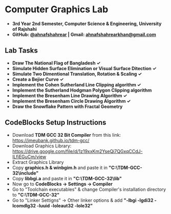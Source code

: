 # Computer Graphics Lab
- **3rd Year 2nd Semester, Computer Science & Engineering, University of Rajshahi**
- **GitHub: [@ahnafshahrear](https://github.com/ahnafshahrear) | Gmail: ahnafshahrearkhan@gmail.com**

## Lab Tasks
- **Draw The National Flag of Bangladesh ✓**
- **Simulate Hidden Surface Elimination or Visual Surface Ditection ✓**
- **Simulate Two Dimentional Translation, Rotation & Scaling ✓**
- **Create a Bejier Curve ✓**
- **Implement the Cohen Sutherland Line Clipping algorithm ✓**
- **Implement the Sutherland Hodgman Polygon Clipping algorithm** 
- **Implement the Bresenham Line Drawing Algorithm ✓**
- **Implement the Bresenham Circle Drawing Algorithm ✓**
- **Draw the Snowflake Pattern with Fractal Geometry**

## CodeBlocks Setup Instructions
- Download **TDM GCC 32 Bit Compiler** from this link: https://jmeubank.github.io/tdm-gcc/
- Download Graphics Library: https://drive.google.com/file/d/1z19xxKm2YseQi7QGxqCCdJ-lLfiEGuCm/view
- Extract Graphics Library
- Copy **graphics.h & winbgim.h** and paste it in **"C:\\TDM-GCC-32\\include"**
- Copy **libbgi.a** and paste it in **"C:\\TDM-GCC-32\\lib"**
- Now go to **CodeBlocks -> Settings -> Compiler** 
- Go to "Toolchain executables" & change Compiler's installation directory to **"C:\\TDM-GCC-32"**
- Go to "Linker Settigns" -> Other linker options & add **"-lbgi -lgdi32 -lcomdlg32 -luuid -loleaut32 -lole32"**
